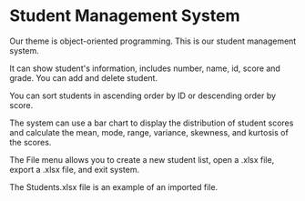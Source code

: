 # Student Management System

Our theme is object-oriented programming.
This is our student management system. 

It can show student's information, includes number, name, id, score and grade.
You can add and delete student.

You can sort students in ascending order by ID or descending order by score.

The system can use a bar chart to display the distribution of student scores and calculate the mean, mode, range, variance, skewness, and kurtosis of the scores.

The File menu allows you to create a new student list, open a .xlsx file, export a .xlsx file, and exit system.

The Students.xlsx file is an example of an imported file.
